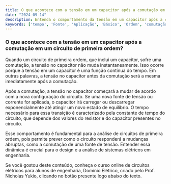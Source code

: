 ```yaml
---
title: O que acontece com a tensão em um capacitor após a comutação em um circuito de primeira ordem?
date: "2024-09-14"
description: Entenda o comportamento da tensão em um capacitor após a comutação em circuitos de primeira ordem.
keywords: ['tempo', 'Fonte', 'Aplicação', 'Básico', 'Ordem', 'comutação', 'Capacitor']
---
```


### O que acontece com a tensão em um capacitor após a comutação em um circuito de primeira ordem?

Quando um circuito de primeira ordem, que inclui um capacitor, sofre uma comutação, a tensão no capacitor não muda instantaneamente. Isso ocorre porque a tensão em um capacitor é uma função contínua do tempo. Em outras palavras, a tensão no capacitor antes da comutação será a mesma imediatamente após a comutação. 

Após a comutação, a tensão no capacitor começará a mudar de acordo com a nova configuração do circuito. Se uma nova fonte de tensão ou corrente for aplicada, o capacitor irá carregar ou descarregar exponencialmente até atingir um novo estado de equilíbrio. O tempo necessário para essa transição é caracterizado pela constante de tempo do circuito, que depende dos valores do resistor e do capacitor presentes no circuito.

Esse comportamento é fundamental para a análise de circuitos de primeira ordem, pois permite prever como o circuito responderá a mudanças abruptas, como a comutação de uma fonte de tensão. Entender essa dinâmica é crucial para o design e a análise de sistemas elétricos em engenharia.

Se você gostou deste conteúdo, conheça o curso online de circuitos elétricos para alunos de engenharia, Domínio Elétrico, criado pelo Prof. Nicholas Yukio, clicando no botão presente logo abaixo do texto.